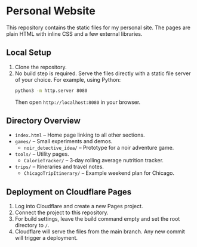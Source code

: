 # Personal Website

This repository contains the static files for my personal site. The pages are plain HTML with inline CSS and a few external libraries.

## Local Setup

1. Clone the repository.
2. No build step is required. Serve the files directly with a static file server of your choice. For example, using Python:
   ```bash
   python3 -m http.server 8080
   ```
   Then open `http://localhost:8080` in your browser.

## Directory Overview

- `index.html` – Home page linking to all other sections.
- `games/` – Small experiments and demos.
  - `noir_detective_idea/` – Prototype for a noir adventure game.
- `tools/` – Utility pages.
  - `CalorieTracker/` – 3‑day rolling average nutrition tracker.
- `trips/` – Itineraries and travel notes.
  - `ChicagoTripItinerary/` – Example weekend plan for Chicago.

## Deployment on Cloudflare Pages

1. Log into Cloudflare and create a new Pages project.
2. Connect the project to this repository.
3. For build settings, leave the build command empty and set the root directory to `/`.
4. Cloudflare will serve the files from the main branch. Any new commit will trigger a deployment.

